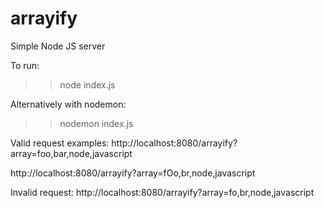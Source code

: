 # arrayify
Simple Node JS server

To run:
>> node index.js

Alternatively with nodemon:
>> nodemon index.js

Valid request examples:
http://localhost:8080/arrayify?array=foo,bar,node,javascript

http://localhost:8080/arrayify?array=fOo,br,node,javascript

Invalid request:
http://localhost:8080/arrayify?array=fo,br,node,javascript



